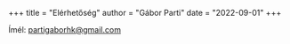 +++
title = "Elérhetőség"
author = "Gábor Parti"
date = "2022-09-01"
+++

Ímél: partigaborhk@gmail.com